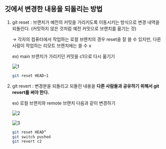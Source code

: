 ## 깃에서 변경한 내용을 되돌리는 방법

1.  git reset : 브랜치가 예전의 커밋을 가리키도록 이동시키는 방식으로 변경 내역을 되돌린다. (커밋하지 않은 것처럼 예전 커밋으로 브랜치를 옮기는 것)

    → 각자의 컴퓨터에서 작업하는 로컬 브랜치의 경우 reset을 잘 쓸 수 있지만, 다른 사람이 작업하는 리모트 브랜치에는 쓸 수 x

    ex) main 브랜치가 가리키던 커밋을 c1으로 다시 옮기기

    ![1](https://user-images.githubusercontent.com/64428916/210367002-7c8dc54f-6e38-4c59-b7ae-a074b7fad37b.png)

    ```bash
    git reset HEAD~1
    ```

2.  git revert : 변경분을 되돌리고 되돌린 내용을 **다른 사람들과 공유하기 위해서 git revert를 써야 한다.**

    ex) 로컬 브랜치와 remote 브랜치 다음과 같이 변경하기

    ![2](https://user-images.githubusercontent.com/64428916/210367006-51c4723b-c1a5-48ac-91d1-2f997847fb32.png)

    ![3](https://user-images.githubusercontent.com/64428916/210367011-d3786310-8dd0-41e1-9f41-1a347c42570c.png)

    ```bash
    git reset HEAD^
    git switch pushed
    git revert c2
    ```
